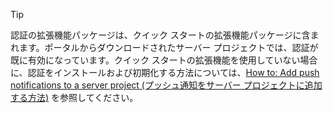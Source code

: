 
> [!TIP]
> 認証の拡張機能パッケージは、クイック スタートの拡張機能パッケージに含まれます。ポータルからダウンロードされたサーバー プロジェクトでは、認証が既に有効になっています。クイック スタートの拡張機能を使用していない場合に、認証をインストールおよび初期化する方法については、[How to: Add push notifications to a server project (プッシュ通知をサーバー プロジェクトに追加する方法)](../articles/app-service-mobile/app-service-mobile-dotnet-backend-how-to-use-server-sdk.md#how-to-add-authentication-to-a-server-project) を参照してください。
> 
> 

<!---HONumber=Oct15_HO3-->